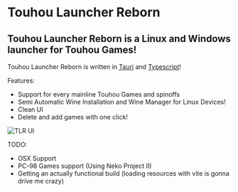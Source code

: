 # Touhou Launcher Reborn

## Touhou Launcher Reborn is a Linux and Windows launcher for Touhou Games!

Touhou Launcher Reborn is written in [Tauri](https://tauri.app) and [Typescript](https://www.typescriptlang.org/)!

Features: 
* Support for every mainline Touhou Games and spinoffs
* Semi Automatic Wine Installation and Wine Manager for Linux Devices!
* Clean UI
* Delete and add games with one click!

![TLR UI](https://github.com/wearrrrr/Touhou_Launcher_Reborn/assets/99224452/a595ce3d-1799-4b67-b63b-9b751706c50c)


TODO: 
* OSX Support
* PC-98 Games support (Using Neko Project II) 
* Getting an actually functional build (loading resources with vite is gonna drive me crazy)
